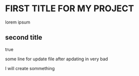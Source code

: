 # FIRST TITLE FOR MY PROJECT 
lorem ipsum

## second title
true   


some line for update file after apdating in very bad



I will create sommething